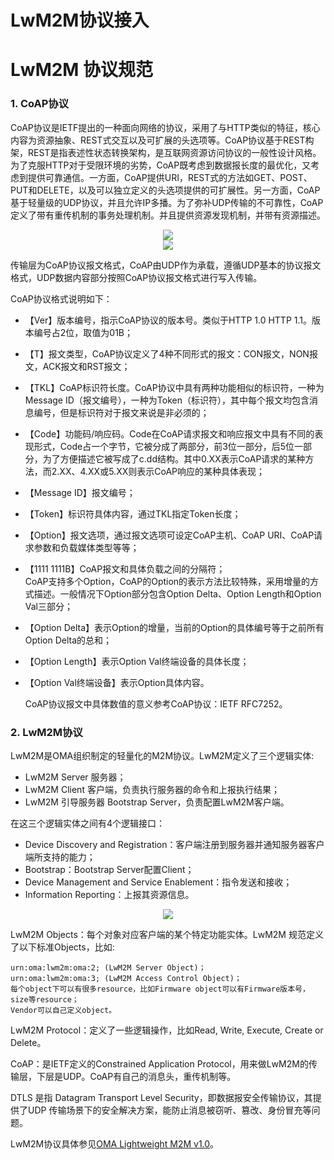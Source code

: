 # **LwM2M协议接入**

# **LwM2M 协议规范**

### 1. CoAP协议 

CoAP协议是IETF提出的一种面向网络的协议，采用了与HTTP类似的特征，核心内容为资源抽象、REST式交互以及可扩展的头选项等。CoAP协议基于REST构架，REST是指表述性状态转换架构，是互联网资源访问协议的一般性设计风格。为了克服HTTP对于受限环境的劣势，CoAP既考虑到数据报长度的最优化，又考虑到提供可靠通信。一方面，CoAP提供URI，REST式的方法如GET、POST、PUT和DELETE，以及可以独立定义的头选项提供的可扩展性。另一方面，CoAP基于轻量级的UDP协议，并且允许IP多播。为了弥补UDP传输的不可靠性，CoAP定义了带有重传机制的事务处理机制。并且提供资源发现机制，并带有资源描述。

<div align=center><img src ="/images\device-management\lwm2m-agreement\agreement1.png"/></div>

<div align=center><img src ="/images\device-management\lwm2m-agreement\agreement2.png"/></div> 

传输层为CoAP协议报文格式，CoAP由UDP作为承载，遵循UDP基本的协议报文格式，UDP数据内容部分按照CoAP协议报文格式进行写入传输。

CoAP协议格式说明如下：  
+ 【Ver】版本编号，指示CoAP协议的版本号。类似于HTTP 1.0 HTTP 1.1。版本编号占2位，取值为01B；
+ 【T】报文类型，CoAP协议定义了4种不同形式的报文：CON报文，NON报文，ACK报文和RST报文；
+ 【TKL】CoAP标识符长度。CoAP协议中具有两种功能相似的标识符，一种为Message ID（报文编号），一种为Token（标识符），其中每个报文均包含消息编号，但是标识符对于报文来说是非必须的；
+ 【Code】功能码/响应码。Code在CoAP请求报文和响应报文中具有不同的表现形式，Code占一个字节，它被分成了两部分，前3位一部分，后5位一部分，为了方便描述它被写成了c.dd结构。其中0.XX表示CoAP请求的某种方法，而2.XX、4.XX或5.XX则表示CoAP响应的某种具体表现；
+ 【Message ID】报文编号；
+ 【Token】标识符具体内容，通过TKL指定Token长度；
+ 【Option】报文选项，通过报文选项可设定CoAP主机、CoAP URI、CoAP请求参数和负载媒体类型等等；
+ 【1111 1111B】CoAP报文和具体负载之间的分隔符；  
  CoAP支持多个Option，CoAP的Option的表示方法比较特殊，采用增量的方式描述。一般情况下Option部分包含Option Delta、Option Length和Option Val三部分；
+ 【Option Delta】表示Option的增量，当前的Option的具体编号等于之前所有Option Delta的总和；
+ 【Option Length】表示Option Val终端设备的具体长度；
+ 【Option Val终端设备】表示Option具体内容。
  
  CoAP协议报文中具体数值的意义参考CoAP协议：IETF RFC7252。

### 2. LwM2M协议 

LwM2M是OMA组织制定的轻量化的M2M协议。LwM2M定义了三个逻辑实体:  
* LwM2M Server 服务器；
* LwM2M Client 客户端，负责执行服务器的命令和上报执行结果；
* LwM2M 引导服务器 Bootstrap Server，负责配置LwM2M客户端。

在这三个逻辑实体之间有4个逻辑接口：  
- Device Discovery and Registration：客户端注册到服务器并通知服务器客户端所支持的能力；
- Bootstrap：Bootstrap Server配置Client；
- Device Management and Service Enablement：指令发送和接收；
- Information Reporting：上报其资源信息。

<div align=center><img src ="/images\device-management\lwm2m-agreement\agreement3.png"/></div>

LwM2M Objects：每个对象对应客户端的某个特定功能实体。LwM2M 规范定义了以下标准Objects，比如:  

    urn:oma:lwm2m:oma:2; (LwM2M Server Object)；
    urn:oma:lwm2m:oma:3; (LwM2M Access Control Object)；
    每个object下可以有很多resource，比如Firmware object可以有Firmware版本号，size等resource；
    Vendor可以自己定义object。

LwM2M Protocol：定义了一些逻辑操作，比如Read, Write, Execute, Create or Delete。

CoAP：是IETF定义的Constrained Application Protocol，用来做LwM2M的传输层，下层是UDP。CoAP有自己的消息头，重传机制等。

DTLS 是指 Datagram Transport Level Security，即数据报安全传输协议，其提供了UDP 传输场景下的安全解决方案，能防止消息被窃听、篡改、身份冒充等问题。
  
LwM2M协议具体参见[OMA Lightweight M2M v1.0](http://www.openmobilealliance.org/release/LightweightM2M/V1_0_1-20170704-A/OMA-TS-LightweightM2M-V1_0_1-20170704-A.pdf)。


